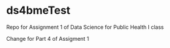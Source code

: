 # ds4bmeTest
Repo for Assignment 1 of Data Science for Public Health I class 

Change for Part 4 of Assigment 1 

